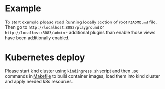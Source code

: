 # Example

To start example please read [Running locally](../README.md#running-locally) section of root `README.md` file.
Then go to `http://localhost:8082/playground` or `http://localhost:8083/admin` - additional plugins than enable those views have been additionally enabled.

# Kubernetes deploy

Please start kind cluster using `kindingress.sh` script and then use commands in [Makefile](./Makefile) to build container images, load them into kind cluster and apply needed k8s resources.
